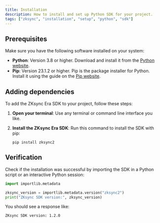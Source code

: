 ```yaml
---
title: Installation
description: How to install and set up Python SDK for your project.
tags: ["zksync", "installation", "setup", "python", "sdk"]
---
```


## Prerequisites

Make sure you have the following software installed on your system:

- **Python**: Version 3.8 or higher. Download and install it from the [Python website](https://www.python.org/downloads/).
- **Pip**: Version 23.1.2 or higher. Pip is the package installer for Python. Install it using the guide on the [Pip website](https://pip.pypa.io/en/stable/installation/).

## Adding dependencies

To add the ZKsync Era SDK to your project, follow these steps:

1. **Open your terminal**: Use any terminal or command line interface you like.

2. **Install the ZKsync Era SDK**: Run this command to install the SDK with pip:

   ```shell
   pip install zksync2
   ```

## Verification

Check if the installation was successful by importing the SDK in a Python script or an interactive Python session:

```python
import importlib.metadata

zksync_version = importlib.metadata.version("zksync2")
print("ZKsync SDK version:", zksync_version)
```

You should see a response like:

```sh
ZKsync SDK version: 1.2.0
```
